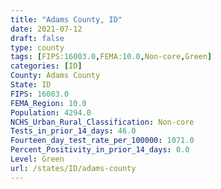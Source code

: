 ```yaml
---
title: "Adams County, ID"
date: 2021-07-12
draft: false
type: county
tags: [FIPS:16003.0,FEMA:10.0,Non-core,Green]
categories: [ID]
County: Adams County
State: ID
FIPS: 16003.0
FEMA_Region: 10.0
Population: 4294.0
NCHS_Urban_Rural_Classification: Non-core
Tests_in_prior_14_days: 46.0
Fourteen_day_test_rate_per_100000: 1071.0
Percent_Positivity_in_prior_14_days: 0.0
Level: Green
url: /states/ID/adams-county
---
```



